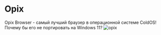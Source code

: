# Opix
Opix Browser - самый лучший браузер в операционной системе ColdOS! Почему бы его не портировать на Windows 11?
![opix](https://github.com/user-attachments/assets/ef43a212-1dfb-4b2b-af47-f557d1a0bb6a) 
